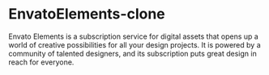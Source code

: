 # EnvatoElements-clone
Envato Elements is a subscription service for digital assets that opens up a world of creative possibilities for all your design projects. It is powered by a community of talented designers, and its subscription puts great design in reach for everyone.
